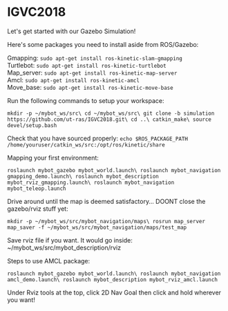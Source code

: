 # IGVC2018
Let's get started with our Gazebo Simulation!

Here's some packages you need to install aside from ROS/Gazebo:

Gmapping: ```sudo apt-get install ros-kinetic-slam-gmapping```\
Turtlebot: ```sudo apt-get install ros-kinetic-turtlebot```\
Map_server: ```sudo apt-get install ros-kinetic-map-server```\
Amcl: ```sudo apt-get install ros-kinetic-amcl```\
Move_base: ```sudo apt-get install ros-kinetic-move-base```

Run the following commands to setup your workspace:

``mkdir -p ~/mybot_ws/src\
cd ~/mybot_ws/src\
git clone -b simulation https://github.com/ut-ras/IGVC2018.git\
cd ..\
catkin_make\
source devel/setup.bash``

Check that you have sourced properly:
```echo $ROS_PACKAGE_PATH /home/youruser/catkin_ws/src:/opt/ros/kinetic/share```

Mapping your first environment:

``roslaunch mybot_gazebo mybot_world.launch\
roslaunch mybot_navigation gmapping_demo.launch\
roslaunch mybot_description mybot_rviz_gmapping.launch\
roslaunch mybot_navigation mybot_teleop.launch``

Drive around until the map is deemed satisfactory…
DOONT close the gazebo/rviz stuff yet:

``mkdir -p ~/mybot_ws/src/mybot_navigation/maps\
rosrun map_server map_saver -f ~/mybot_ws/src/mybot_navigation/maps/test_map``

Save rviz file if you want.
It would go inside: ~/mybot_ws/src/mybot_description/rviz

Steps to use AMCL package:

``roslaunch mybot_gazebo mybot_world.launch\
roslaunch mybot_navigation amcl_demo.launch\
roslaunch mybot_description mybot_rviz_amcl.launch``

Under Rviz tools at the top, click 2D Nav Goal then click and hold wherever you want!

